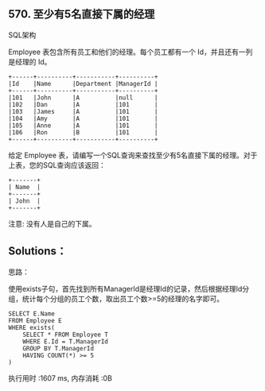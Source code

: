 ## 570. 至少有5名直接下属的经理
SQL架构

Employee 表包含所有员工和他们的经理。每个员工都有一个 Id，并且还有一列是经理的 Id。
```
+------+----------+-----------+----------+
|Id    |Name 	  |Department |ManagerId |
+------+----------+-----------+----------+
|101   |John 	  |A 	      |null      |
|102   |Dan 	  |A 	      |101       |
|103   |James 	  |A 	      |101       |
|104   |Amy 	  |A 	      |101       |
|105   |Anne 	  |A 	      |101       |
|106   |Ron 	  |B 	      |101       |
+------+----------+-----------+----------+
```
给定 Employee 表，请编写一个SQL查询来查找至少有5名直接下属的经理。对于上表，您的SQL查询应该返回：
```
+-------+
| Name  |
+-------+
| John  |
+-------+
```
注意:
没有人是自己的下属。

## Solutions：
思路：

使用exists子句，首先找到所有ManagerId是经理Id的记录，然后根据经理Id分组，统计每个分组的员工个数，取出员工个数>=5的经理的名字即可。
```
SELECT E.Name 
FROM Employee E
WHERE exists(
    SELECT * FROM Employee T
    WHERE E.Id = T.ManagerId
    GROUP BY T.ManagerId
    HAVING COUNT(*) >= 5
)
```
执行用时 :1607 ms, 内存消耗 :0B
